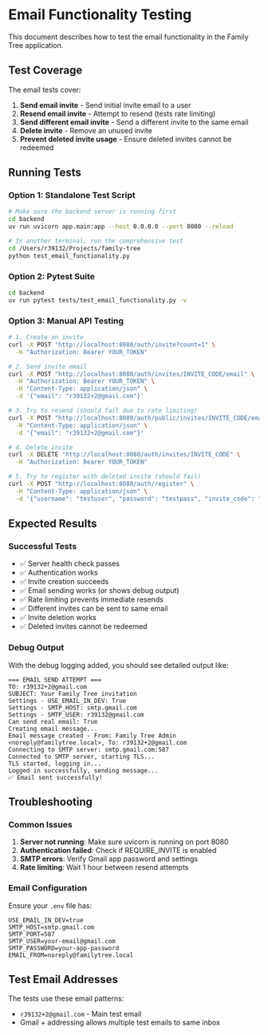 # Email Functionality Testing

This document describes how to test the email functionality in the Family Tree application.

## Test Coverage

The email tests cover:

1. **Send email invite** - Send initial invite email to a user
2. **Resend email invite** - Attempt to resend (tests rate limiting)
3. **Send different email invite** - Send a different invite to the same email
4. **Delete invite** - Remove an unused invite
5. **Prevent deleted invite usage** - Ensure deleted invites cannot be redeemed

## Running Tests

### Option 1: Standalone Test Script

```bash
# Make sure the backend server is running first
cd backend
uv run uvicorn app.main:app --host 0.0.0.0 --port 8080 --reload

# In another terminal, run the comprehensive test
cd /Users/r39132/Projects/family-tree
python test_email_functionality.py
```

### Option 2: Pytest Suite

```bash
cd backend
uv run pytest tests/test_email_functionality.py -v
```

### Option 3: Manual API Testing

```bash
# 1. Create an invite
curl -X POST "http://localhost:8080/auth/invite?count=1" \
  -H "Authorization: Bearer YOUR_TOKEN"

# 2. Send invite email
curl -X POST "http://localhost:8080/auth/invites/INVITE_CODE/email" \
  -H "Authorization: Bearer YOUR_TOKEN" \
  -H "Content-Type: application/json" \
  -d '{"email": "r39132+2@gmail.com"}'

# 3. Try to resend (should fail due to rate limiting)
curl -X POST "http://localhost:8080/auth/public/invites/INVITE_CODE/email" \
  -H "Content-Type: application/json" \
  -d '{"email": "r39132+2@gmail.com"}'

# 4. Delete invite
curl -X DELETE "http://localhost:8080/auth/invites/INVITE_CODE" \
  -H "Authorization: Bearer YOUR_TOKEN"

# 5. Try to register with deleted invite (should fail)
curl -X POST "http://localhost:8080/auth/register" \
  -H "Content-Type: application/json" \
  -d '{"username": "testuser", "password": "testpass", "invite_code": "INVITE_CODE"}'
```

## Expected Results

### Successful Tests
- ✅ Server health check passes
- ✅ Authentication works
- ✅ Invite creation succeeds
- ✅ Email sending works (or shows debug output)
- ✅ Rate limiting prevents immediate resends
- ✅ Different invites can be sent to same email
- ✅ Invite deletion works
- ✅ Deleted invites cannot be redeemed

### Debug Output

With the debug logging added, you should see detailed output like:

```
=== EMAIL SEND ATTEMPT ===
TO: r39132+2@gmail.com
SUBJECT: Your Family Tree invitation
Settings - USE_EMAIL_IN_DEV: True
Settings - SMTP_HOST: smtp.gmail.com
Settings - SMTP_USER: r39132@gmail.com
Can send real email: True
Creating email message...
Email message created - From: Family Tree Admin <noreply@familytree.local>, To: r39132+2@gmail.com
Connecting to SMTP server: smtp.gmail.com:587
Connected to SMTP server, starting TLS...
TLS started, logging in...
Logged in successfully, sending message...
✅ Email sent successfully!
```

## Troubleshooting

### Common Issues

1. **Server not running**: Make sure uvicorn is running on port 8080
2. **Authentication failed**: Check if REQUIRE_INVITE is enabled
3. **SMTP errors**: Verify Gmail app password and settings
4. **Rate limiting**: Wait 1 hour between resend attempts

### Email Configuration

Ensure your `.env` file has:
```
USE_EMAIL_IN_DEV=true
SMTP_HOST=smtp.gmail.com
SMTP_PORT=587
SMTP_USER=your-email@gmail.com
SMTP_PASSWORD=your-app-password
EMAIL_FROM=noreply@familytree.local
```

## Test Email Addresses

The tests use these email patterns:
- `r39132+2@gmail.com` - Main test email
- Gmail + addressing allows multiple test emails to same inbox
